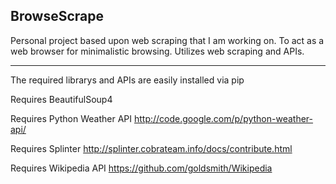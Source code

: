 BrowseScrape
-------------------------------------------------------------
Personal project based upon web scraping that I am working on.  To act as a web browser for minimalistic browsing.  Utilizes web scraping and APIs.


-------------------------------------------------------------
The required librarys and APIs are easily installed via pip

Requires BeautifulSoup4

Requires Python Weather API http://code.google.com/p/python-weather-api/

Requires Splinter http://splinter.cobrateam.info/docs/contribute.html

Requires Wikipedia API https://github.com/goldsmith/Wikipedia
